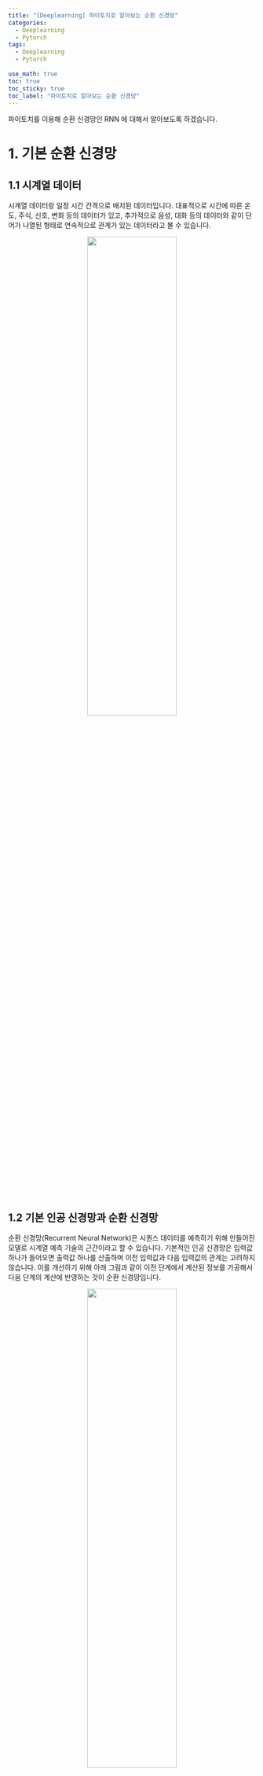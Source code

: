 ```yaml
---
title: "[Deeplearning] 파이토치로 알아보는 순환 신경망"
categories:
  - Deeplearning
  - Pytorch
tags:
  - Deeplearning
  - Pytorch
  
use_math: true
toc: true
toc_sticky: true
toc_label: "파이토치로 알아보는 순환 신경망"
---
```


파이토치를 이용해 순환 신경망인 RNN 에 대해서 알아보도록 하겠습니다.

# 1. 기본 순환 신경망

## 1.1 시계열 데이터

시계열 데이터랑 일정 시간 간격으로 배치된 데이터입니다. 대표적으로 시간에 따른 온도, 주식, 신호, 변화 등의 데이터가 있고, 추가적으로 음성, 대화 등의 데이터와 같이 단어가 나열된 형태로 연속적으로 관계가 있는 데이터라고 볼 수 있습니다.

<div align="center">
  <img src="/assets/images/deeplearning/pytorch/rnn/time_series_data.png" width="60%" height="50%"/>
</div>

## 1.2 기본 인공 신경망과 순환 신경망

순환 신경망(Recurrent Neural Network)은 시퀀스 데이터를 예측하기 위해 만들어진 모델로 시계열 예측 기술의 근간이라고 할 수 있습니다. 기본적인 인공 신경망은 입력값 하나가 들어오면 출력값 하나를 산출하며 이전 입력값과 다음 입력값의 관계는 고려하지 않습니다. 이를 개선하기 위해 아래 그림과 같이 이전 단계에서 계산된 정보를 가공해서 다음 단계의 계산에 반영하는 것이 순환 신경망입니다.

<div align="center">
  <img src="/assets/images/deeplearning/pytorch/rnn/basic_vs_rnn.png" width="60%" height="50%"/>
</div>

## 1.3 순환 신경망의 다양한 형태

순환 신경망은 다양한 구조가 있습니다. One to Many 방식은 하나의 입력값을 받아 순차적으로 출력값을 산출합니다. Many to one 방식은 여러 시간에 대한 데이터를 받아 하나의 출력값을 산출합니다. Many to many 방식은 여러 개의 시계열 데이터를 받아 여러 개의 출력값을 산출합니다.

<div align="center">
  <img src="/assets/images/deeplearning/pytorch/rnn/rnn_variable_types.png" width="60%" height="50%"/>
</div>

## 1.4 기본 순환 신경망

이전 데이터로부터 얻은 정보를 다음 계산에 어떻게 반영할 것인지에 따라 종류가 나눠지는데, 기본적인 순환 신경망은 아래 그림에 있는 수식으로 연산이 진행됩니다. 입력값이 하나 들어오면 이전 정보와 입력값을 연산하여 $h$ 라는 은닉 상태를 구합니다. 이 때 얻은 $h$ 값은 선형식을 거쳐 $o$ 를 만든 후 활성화 함수를 통해 $y$ 를 산출합니다. 다음 입력값이 들어오면 이전에 계산했던 $h$ 값을 이용하여 동일한 계산을 거치게 됩니다.

<div align="center">
  <img src="/assets/images/deeplearning/pytorch/rnn/basic_rnn.png" width="60%" height="50%"/>
</div>

## 1.5 기본 순환 신경망 구현

### 라이브러리 및 데이터 불러오기

주가 데이터를 이용해 실습합니다. 데이터는 일자, 시작가, 고가, 저가, 종가, 보정된 종가, 거래량으로 구성된 csv 파일입니다.

필요한 모듈들을 import 합니다.

```python
import numpy as np
import pandas as pd
from sklearn.preprocessing import MinMaxScaler
import torch
import torch.nn as nn
import torch.optim as optim
import matplotlib.pyplot as plt
```

pandas 를 이용해서 csv 파일을 데이터프레임 형태로 불러옵니다. 데이터는 보정된 종가를 제외한 나머지를 사용하며 일자를 제외하고 MinMax 스케일을 사용하여 데이터를 가공합니다

```python
df = pd.read_csv("/content/drive/MyDrive/pytorch/data/kospi.csv")
scaler = MinMaxScaler()
df[["Open","High","Low","Close","Volume"]] = scaler.fit_transform(df[["Open","High","Low","Close","Volume"]])
```

데이터프레임에서 `.head()` 는 상위 5개 항목에 대한 테이블을 출력해 줍니다. 일자와 보정된 종가를 제외한 나머지가 스케일링된 것을 볼 수 있습니다.

```python
df.head()
```

```
Output: 

	Date	     Open	     High	      Low	     Close	     Adj Close	  Volume
0	2019-01-30	0.722898	0.732351	0.745525	0.759235	2206.199951	0.242113
1	2019-01-31	0.763058	0.750069	0.769089	0.757866	2204.850098	0.274771
2	2019-02-01	0.751894	0.745714	0.769280	0.756456	2203.459961	0.241609
3	2019-02-07	0.755809	0.742538	0.764596	0.756415	2203.419922	0.215603
4	2019-02-08	0.731584	0.717777	0.739548	0.729669	2177.050049	0.197057
```

### 텐서 데이터 만들기

사용할 데이터는 인스턴스가 431개이고 피쳐가 4개(Open, High, Low, Volume)이고 타깃값은 종가(Close)입니다. 즉 431x4 시계열 데이터를 가지고 있습니다. 이 단계에서 고려해야 할 점은 며칠을 사용하여 다음 날 종가를 예측하느냐는 것과 학습 데이터와 평가 데이터의 비율입니다.

데이터프레임에서는 values 를 이용하여 넘파이 배열로 만들 수가 있습니다. 이를 이용해 입력 데이터와 타깃 데이터를 생성합니다.

```python
device = torch.device("cuda:0" if torch.cuda.is_available() else "cpu")

X = df[["Open","High","Low","Volume"]].values
Y = df[["Close"]].values

```

시퀀스 데이터를 만드는 함수를 생성합니다. 이 함수는 미리 정한 시퀀스 길이로 쪼개어 데이터를 저장합니다. 이 때 데이터는 for 문의 1회당 한 칸씩 움직여 저장합니다. 예를 들어 길이가 5면 처음 저장된 데이터는 0, 1, 2, 3, 4번째 데이터가 한 묶음이고, 다음은 1, 2, 3, 4, 5 그 다음은 2, 3, 4, 5, 6번째의 데이터가 한 묶음이 됩니다. y 데이터는 다음 날 값이 타깃값이기 때문에 입력값이 x[i:i+sequence_length]면 타깃값은 y[i+sequence_length]가 됩니다. 예를 들어 X 가 0, 1, 2, 3, 4번째 데이터가 묶일 때 6번 째 데이터의 y 값이 대응되는 타깃값이 됩니다.
마지막으로 GPU 용 텐서로 변환합니다. 여기서 y 데이터를 view(-1, 1)를 사용하여 2차원으로 바꿔주는데 바꿔주는 이유는 MSE Loss 가 기본적으로 2차원 타깃 데이터를 받기 때문입니다.

```python
def seq_data(x, y, sequence_length):
  x_seq = []
  y_seq = []

  for i in range(len(x) - sequence_length):
    x_seq.append(x[i:i+sequence_length])
    y_seq.append(y[i+sequence_length])
  
  return torch.FloatTensor(x_seq).to(device), torch.FloatTensor(y_seq).to(device).view(-1, 1)
```

시퀀스 길이를 5로 한다면 총 426개(431(전체데이터)-5(시퀀스 길이))의 시퀀스 데이터를 만들 수 있습니다.
200개 데이터는 학습 데이터로 사용하고 이후 데이터는 평가 데이터로 사용합니다.

```python
split = 200
sequence_length = 5

x_seq, y_seq = seq_data(X, Y, sequence_length)
x_train_seq = x_seq[:split]
y_train_seq = y_seq[:split]
x_test_seq = x_seq[split:]
y_test_seq = y_seq[split:]
print(x_train_seq.size(), y_train_seq.size())
print(x_test_seq.size(), y_test_seq.size())
```

```
Ouput : 

torch.Size([200, 5, 4]) torch.Size([200, 1])
torch.Size([226, 5, 4]) torch.Size([226, 1])
```

Dataset 과 DataLoader 를 이용해 배치 데이터를 만듭니다.

```python
train = torch.utils.data.TensorDataset(x_train_seq, y_train_seq)
test = torch.utils.data.TensorDataset(x_test_seq, y_test_seq)
batch_size = 20
train_loader = torch.utils.data.DataLoader(dataset=train, batch_size=batch_size, shuffle=True)
test_loader = torch.utils.data.DataLoader(dataset=test, batch_size=batch_size)
```

### RNN 구축에 필요한 하이퍼 파라미터 정의하기

`input_size` 는 입력 변수의 개수, `num_layers` 는 은닉층의 개수, `hidden_size` 는 은닉 상태를 저장하는 벡터의 크기입니다.
RNN의 연산은 파이토치에서 제공하기 때문에 전체를 직접 구현하지 않아도 됩니다.

```python
input_size = x_seq.size(2) # 4
num_layers = 2
hidden_size = 8
```

### RNN 구축하기

`nn.RNN` 을 이용하면 한 줄로 모델이 정의됩니다. 이 때 주의할 점은 원래 `nn.RNN` 의 입력 데이터 크기는 시퀀스의 길이x배치사이즈x변수의크기 이기 때문에 (200, 5, 4) 크기의 데이터를 (5, 200, 4) 로 변경해야 합니다. 하지만 batch_first=True 를 적용하면 기존의 200x5x4 데이터를 그대로 사용할 수 있습니다.
`self.fc` 는 RNN 에서 나온 출력값을 FC 층 하나를 거쳐 하나의 예측값을 뽑을 수 있도록 하기 위해 사용합니다.
RNN 은 이전 h 를 받아 계산하기 때문에 첫 번째 계싼 시 이전 h 가 없기 때문에 초깃값을 영텐서로 정의하여 h0 를 대입합니다.
정의된 `self.rnn` 을 사용합니다. 이 때 파이토치에서 제공하는 모델은 many to many 방법을 가지고 각 시간에 대한 예측값과 은닉 상태를 산출합니다. 이 예시에서는 은닉 상태를 사용하지 않기 때문에 out, _ 으로 예측값만을 받습니다.
`out = out.reshape(out.shape[0], -1)` 은 모든 출력값을 사용하기 위해 out 을 일렬로 만들어 self.fc 에 넣습니다.

```python
class VanillaRNN(nn.Module):

  def __init__(self, input_size, hidden_size, sequence_length, num_layers, device):
    super(VanillaRNN, self).__init__()
    self.device = device
    self.hidden_size = hidden_size
    self.num_layers = num_layers
    self.rnn = nn.RNN(input_size, hidden_size, num_layers, batch_first=True)
    self.fc = nn.Sequential(nn.Linear(hidden_size*sequence_length, 1), nn.Sigmoid())

  def forward(self, x):
    h0 = torch.zeros(self.num_layers, x.size()[0], self.hidden_size).to(self.device)
    out, _ = self.rnn(x, h0)
    out = out.reshape(out.shape[0], -1)
    out = self.fc(out)
    return out
```

### RNN 모델 불러오기

입력값의 크기, 은식 상태 크기, 시퀀스 길이, 은닉층 개수, gpu 연산을 위한 device 변수까지 모델에 넣어줍니다. 또한 GPU 연산을 위해 model 뒤에 .to(device)를 붙여줍니다.

```python
model = VanillaRNN(input_size=input_size,
                   hidden_size=hidden_size,
                   sequence_length=sequence_length,
                   num_layers=num_layers,
                   device=device).to(device)
```

### 손실 함수 및 최적화 방법 정의

주가를 예측하는 것이므로 회귀문제입니다. 따라서 대표적인 MSE 손실 함수를 사용합니다. 학습은 301 회 진행하고, 최적화 방법은 Adam 을 사용합니다.

```python
criterion = nn.MSELoss()
num_epochs = 301
optimizer = optim.Adam(model.parameters(), lr=1e-3)
```

### 모델 학습하기

```python
loss_graph = []
n = len(train_loader)

for epoch in range(num_epochs):
  running_loss = 0.0

  for data in train_loader:

    seq, target = data
    out = model(seq)
    loss = criterion(out, target)

    optimizer.zero_grad()
    loss.backward()
    optimizer.step()
    running_loss += loss.item()
  
  loss_graph.append(running_loss/n)
  if epoch %100 == 0:
    print("[epoch: %d] loss: %.4f" %(epoch, running_loss/n))
```

```
Output :

[epoch: 0] loss: 0.0366
[epoch: 100] loss: 0.0009
[epoch: 200] loss: 0.0007
[epoch: 300] loss: 0.0005
```

### 학습 손실 함수값 그리기

손실 함수를 통해 단편적으로 훈련이 잘 됐음을 확인할 수 있습니다.

```python
plt.figure(figsize=(10, 5))
plt.plot(loss_graph)
plt.show()
```

<div align="center">
  <img src="/assets/images/deeplearning/pytorch/rnn/rnn_loss_graph.png" width="50%" height="40%"/>
</div>

### 주가 그리기

학습한 모델과 전체 데이터를 이용해 예측한 주가를 그래프로 그려보고, 테스트 데이터에 있는 정답 데이터와 비교해봅니다.
`ConcatDataset` 은 여러 개의 데이터 세트를 함께 사용할 수 있도록 도와줍니다. 입력값은 데이터 세트의 리스트를 받기 때문에 앞서 정의한 train, test 를 리스트 [train, test]로 넣어줍니다.
예측값을 저장할 빈 텐서 pred를 만듭니다. 예측값은 GPU 텐서입니다. 따라서 CPU 텐서로 변환 후 .tolist() 를 이용해 리스트로 만들어 순차적으로 리스트를 이어 붙입니다.

```python
concatdata = torch.utils.data.ConcatDataset([train, test])
data_loader = torch.utils.data.DataLoader(dataset=concatdata, batch_size=100)

with torch.no_grad():
  pred = []
  model.eval()

  for data in data_loader:
    seq, target = data
    out = model(seq)
    pred += out.cpu().tolist()

plt.figure(figsize=(20, 10))
plt.plot(np.ones(100) * len(train), np.linspace(0,1,100), "--", linewidth=0.6)
plt.plot(df["Close"][sequence_length:].values, "--")
plt.plot(pred, 'b', linewidth=0.6)
plt.legend(["train boundary", "actual", "prediction"])
plt.show()
```

파란색 수직선을 기준으로 왼쪽을 훈련 데이터로 사용하고 오른쪽을 평가 데이터로 사용하였습니다. 따라서 훈련 데이터 부분은 학습이 잘 되어 실제값과 예측값이 잘 맞는다고 보여집니다. 평가 부분은 급락하는 부분을 잡아내지는 못합니다. 전체적으로 예측을 잘 하는 것처럼 보이지만 오른쪽으로 쉬프트된 현상을 볼 수 있습니다.

<div align="center">
  <img src="/assets/images/deeplearning/pytorch/rnn/stock_price_graph.png" width="80%" height="70%"/>
</div>

# 2. LSTM 과 GRU

RNN 은 시퀀스의 길이가 길거나 관련 정보들 간의 거리가 멀면 학습 능력이 크게 하락할 수 있습니다. 해당 단점을 보완하고자 LSTM 이 개발되었고, 획기적인 모델로 인정받으며 많은 모델에 응용되었습니다. 또한 LSTM 을 간소화한 GRU 가 개발되었습니다.

## 2.1 기본 RNN 의 문제

### 기울기 사라짐

RNN 은 연속적으로 활성화 함수 Tanh 를 계산하는 형태입니다. 따라서 역전파를 진행할 때 Tanh 미분을 수행하는데, 중앙에서 밖으로 나갈 수록 값이 0에 가까워집니다. 따라서 미분을 이용하여 모델 변수를 업데이트하기 때문에 미분값이 0에 가까운 값들이 나오게 되면 적절한 변수를 찾기 어렵습니다.

<div align="center">
  <img src="/assets/images/deeplearning/pytorch/rnn/tanh_graph.png" width="50%" height="40%"/>
</div>

<br>

### 장기 의존성

기본 RNN 의 경우 시퀀스가 너무 길다면 앞 쪽의 타임 스텝의 정보가 후반 타입 스텝까지 충분히 전달되지 못하는 문제가 있습니다.

## 2.2 LSTM(Long Shot-Term Memory)

LSTM 은 기본 RNN 의 단점을 보완하고자 셀 상태 s 와 모든 값이 0과 1 사이인 입력 게이트 i, 망각 게이트 f, 출력 게이트 $o$ 를 추가하여 이전 정보와 현재 정보의 비중을 조율하여 예측에 반영되고 그 값이 다음 타임 스텝으로 전달됩니다. 파이토치에서 제공하는 nn.LSTM 을 사용하여 내부 계산을 별도로 할 필요는 없습니다. 즉 LSTM 의 모델 파라미터인 $W$ 와 $U$ 들이 자동으로 관리됩니다.

<div align="center">
  <img src="/assets/images/deeplearning/pytorch/rnn/lstm_image.png" width="50%" height="40%"/>
</div>

### 모델 구축하기

모델 구축 외 다른 부분은 RNN 코드와 동일합니다.

은닉 상태와 셀 상태의 초깃값은 0으로 하여 모델에 넣어줍니다.

```python
class LSTM(nn.Module):
  def __init__(self, input_size, hidden_size, sequence_length, num_layers, device):
    super(LSTM, self).__init__()
    self.device = device
    self.hidden_size = hidden_size
    self.num_layers = num_layers
    self.lstm = nn.LSTM(input_size, hidden_size, num_layers, batch_first=True)
    self.fc = nn.Linear(hidden_size*sequence_length, 1)
  
  def forward(self, x):
    h0 = torch.zeros(self.num_layers, x.size()[0], self.hidden_size).to(self.device)
    c0 = torch.zeros(self.num_layers, x.size()[0], self.hidden_size).to(self.device)
    out, _ = self.lstm(x, (h0, c0))
    out = out.reshape(out.shape[0], -1)
    out = self.fc(out)
    return out
```

LSTM 을 이용하여 주가 그래프를 그려보면 아래와 같습니다. 학습 시 RNN 보다 loss 값이 빠르게 수렴하는 것을 제외하곤 RNN 과 큰 차이는 없습니다.

<div align="center">
  <img src="/assets/images/deeplearning/pytorch/rnn/lstm_stock_price_graph.png" width="80%" height="70%"/>
</div>

## 2.3 GRU(Gated Recurrent Units)

LSTM 은 기본 RNN 에서 추가로 셀 상태와 3개의 게이트를 사용하기 때문에 속도가 느립니다. 이를 해결하기 위해 셀 상태를 없애고 2개의 게이트만 사용하여 LSTM 을 간소화한 모델이 GRU 입니다. 아래 그림과 같이 업데이트 게이트 $z$ 와 리셋 게이트 $r$ 을 통해 현재 은닉 상태를 연산할 때 이전 은식 상태를 얼마나 반영할 것인지를 조율합니다.

<div align="center">
  <img src="/assets/images/deeplearning/pytorch/rnn/gru_image.png" width="50%" height="40%"/>
</div>

### 모델 구축하기

모델 구축외 다른 부분은 RNN, LSTM 과 동일합니다.

RNN, LSTM 과 마찬가지로 은닉 상태의 초기값은 0으로 합니다.

```python
class GRU(nn.Module):
  def __init__(self, input_size, hidden_size, sequence_length, num_layers, device):
    super(GRU, self).__init__()
    self.device = device
    self.hidden_size = hidden_size
    self.num_layers = num_layers
    self.gru = nn.GRU(input_size, hidden_size, num_layers, batch_first=True)
    self.fc = nn.Linear(hidden_size*sequence_length, 1)
  
  def forward(self, x):
    h0 = torch.zeros(self.num_layers, x.size(0), self.hidden_size).to(self.device)
    out, _ = self.gru(x, h0)
    out = out.reshape(out.shape[0], -1)
    out = self.fc(out)
    return out
```

RNN, LSTM 과 달리 GRU 는 평가 데이터에서 갑자기 하향하는 부분을 캐치하여 갑자기 하향하는 부분에서 실제 평가 데이터와 동일한 모습을 보여주어 이번에 사용한 주가 데이터에서는 GRU 가 가장 성능이 좋은 듯 합니다.

<div align="center">
  <img src="/assets/images/deeplearning/pytorch/rnn/gru_stock_price_graph.png" width="80%" height="70%"/>
</div>

# 3. Bi-LSTM

우리가 지금까지 다른 순환 신경망은 이전 상태의 정보를 현재 상태로 넘겨주어 연산을 하는 방식입니다. 즉, 데이터 처리의 방향이 한 쪽으로 흐르는 정방향 연산임을 알 수 있습니다. 따라서 다음 상태를 현재 연산에 활용하기 위해 양방향 연산에 대한 구조를 만들 수 있습니다. 바로 양방향 LSTM(Bidirectional LSTM)은 순방향과 역방향의 연산을 담당하는 은닉층을 각각 두어 서로 다른 방향에 대해 계산을 수행하는 LSTM 입니다.

<div align="center">
  <img src="/assets/images/deeplearning/pytorch/rnn/bilstm_image.png" width="50%" height="40%"/>
</div>

## 3.1 Bi-LSTM 구현하기

### 라이브러리 불러오기

```python
import torch
import torchvision
import torch.nn as nn
import torch.optim as optim
from torch.utils.data import DataLoader
```

### MNIST 데이터 불러오기

이번 예제에서는 숫자 이미지 판별을 Bi-LSTM 을 이용해 예측 해보고자 합니다. 우리가 다루는 이미지는 주로(배치사이즈, 채널 수, 이미지 너비, 이미지 높이) 형태의 크기를 지니고 있습니다. MNIST 데이터의 채널 수는 1이고 이미지 크기가 28X28이므로 각 배치 데이터의 크기는 (배치사이즈, 1, 28, 28)입니다. 이 때 크기를 (배치사이즈, 28, 28)으로 생각할 수 있습니다. 또한 이미지 픽셀의 각 열을 하나의 벡터로 보고 행을 타임 스텝으로 본다면 (배치사이즈, 시계열의 길이, 벡터의 크기)를 가진 시계열 데이터로도 생각할 수 있습니다. 즉 순환 신경망도 이미지 처리에 활용될 수 있다는 것입니다.

```python
tensor_mode = torchvision.transforms.ToTensor()
trainset = torchvision.datasets.MNIST(root="./data", train=True, transform=tensor_mode, download=True)
testset = torchvision.datasets.MNIST(root="./data", train=False, transform=tensor_mode, download=True)
trainloader = DataLoader(trainset, batch_size=128, shuffle=True)
testloader = DataLoader(testset, batch_size=128, shuffle=False)
```

### Bi-LSTM 모델 구축하기

클래스를 초기화할 때 입력값의 크기(이미지의 열 크기), 은닉층의 노드수, 은닉층의 개수, 시계열의 길이(이미지의 행 크기), 클래스 수, gpu 활용 여부에 대한 값을 받습니다.
`self.lstm` 에서 bidirectional=True 으로 활성화하여 양방향 LSTM 을 생성하고 batch_first = True 로 지정하여 크기가 (배치 사이즈, 시계열의 길이, 입력값의 크기)를 지닌 데이터를 활용할 수 있도록 합니다.
모든 타임 스탭에 대한 LSTM 결과를 분류에 사용합니다. 따라서 `self.fc` 의 입력값의 크기는 시계열의 길이\*은닉층의크기\*2 입니다. 양방향 LSTM 은 정방향, 역방향에 대한 LSTM 을 계산한 후 합친 결과(concatenate)를 사용합니다. 따라서 각각의 은닉층 결과 2개가 합쳐지므로 2를 곱하는 것입니다.
모델에서 나온 out 의 크기는 배치사이즈, 시계열의 길이, 은닉층의 노드수\*2가 됩니다. 모든 데이터를 `nn.Linear` 에 사용하기 위해 reshape 를 하여 크기를 (배치 사이즈, 시계열의 길이\*은닉층의 노드수\*2)로 변경합니다. 마지막으로 self.fc 를 거친 후 크기가 10(클래스 수)인 출력 벡터를 산출합니다.

```python
class BiLSTM(nn.Module):
  def __init__(self, input_size, hidden_size, num_layers, seq_length, num_classes, device):
    super(BiLSTM, self).__init__()
    self.device = device
    self.hidden_size = hidden_size
    self.num_layers = num_layers
    self.seq_length = seq_length
    self.lstm = nn.LSTM(input_size, hidden_size, num_layers, batch_first=True, bidirectional=True)
    self.fc = nn.Linear(seq_length*hidden_size*2, num_classes)

  def forward(self, x):
    h0 = torch.zeros(self.num_layers * 2, x.size(0), self.hidden_size).to(self.device)
    c0 = torch.zeros(self.num_layers * 2, x.size(0), self.hidden_size).to(self.device)
    out, _ = self.lstm(x, (h0, c0))
    out = out.reshape(-1, self.seq_length*self.hidden_size*2)
    out = self.fc(out)
    return out
```

### 하이퍼 파라미터 정의하기

모델에 필요한 변수를 정의합니다. 위에서 언급했듯이 이미지 데이터의 행을 시계열로 열을 입력 벡터로 활용합니다.
시계열의 길이는 trainset.data.size(1)이고 입력 벡터의 크기는 trainset.data.size(2)입니다.
Bi-LSTM 의 은닉층 정보는 적절한 값을 넣어주고 클래스 수는 10으로 정의합니다.

```python
device = torch.device("cuda" if torch.cuda.is_available() else "cpu")
sequence_length = trainset.data.size(1)
input_size = trainset.data.size(2)
num_layers = 2
hidden_size = 12
num_classes = 10
```

### 모델, 손실 함수, 최적화 기법 정의하기

```python
model = BiLSTM(input_size, hidden_size, num_layers, sequence_length, num_classes, device)
model = model.to(device)
criterion = nn.CrossEntropyLoss()
optimizer = optim.Adam(model.parameters(), lr=5e-3)
```

### 모델 학습하기

학습 방법은 지금까지 했던 모델과 동일하게 진행합니다.

```python
for epoch in range(51):
  correct = 0
  total = 0

  for data in trainloader:
    optimizer.zero_grad()
    inputs, labels = data[0].to(device).squeeze(1), data[1].to(device) #squeeze(1) 을 통해 데이터의 크기를 (배치사이즈, 28, 28)로 변환
    outputs = model(inputs)
    loss = criterion(outputs, labels)
    loss.backward()
    optimizer.step()
    _, predicted = torch.max(outputs.detach(), 1) # 학습 도중 정확도를 구할 때에는 변수 업데이트가 필요 없으므로 detach() 을 사용해 outputs 의 requires_grad 를 비활성화
    total += labels.size(0)
    correct += (predicted == labels).sum().item()
  
  print("[%d] train acc: %.2f"%(epoch, 100*correct/total))
```

```
Output: 
[0] train acc: 91.99
[1] train acc: 97.50
[2] train acc: 98.14
... 중략 ...
[50] train acc: 99.74
```

### 모델 평가하기

Bi-LSTM 을 이용해서 98% 의 평가 정확도를 달성했습니다. 이와 같이 순환 신경망을 이미지 처리에 사용할 수도 있습니다.

```python
def accuracy(dataloader):
  correct = 0
  total = 0
  with torch.no_grad():
    model.eval()
    for data in dataloader:
      inputs, labels = data[0].to(device).squeeze(1), data[1].to(device)
      outputs = model(inputs)
      _, predicted = torch.max(outputs,1)
      total += labels.size(0)
      correct += (predicted == labels).sum().item()
  
  acc = 100 * correct/total
  model.train()
  return acc
```

```python
train_acc = accuracy(trainloader)
test_acc = accuracy(testloader)
print("Train Acc: %.1f, Test Acc: %1.f" %(train_acc, test_acc))
```

```
Output: 

Train Acc: 99.6, Test Acc: 98
```

# 마치며

순환 신경망에 대해서 알아보았습니다. 이번엔 주가 데이터나, 간단한 이미지 데이터를 사용했습니다만 다음엔 자연어처리에 순환 신경망을 적용한 예제도 다뤄보도록 하겠습니다.
긴 글 읽어주셔서 감사드리며, 잘못된 내용, 오타, 궁금하신 사항이 있으신 경우 댓글 달아주시기 바랍니다.